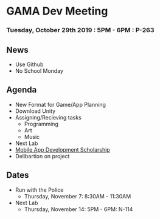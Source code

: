 # GAMA Dev Meeting
### Tuesday, October 29th 2019 : 5PM - 6PM : P-263

## News
 * Use Github
 * No School Monday

## Agenda
  * New Format for Game/App Planning
  * Download Unity
  * Assigning/Recieving tasks
    * Programming
    * Art
    * Music
  * Next Lab
  * [Mobile App Development Scholarship](https://mova.io/scholarship/)
  * Delibartion on project

## Dates
  * Run with the Police
    * Thursday, November 7: 8:30AM - 11:30AM
  * Next Lab
    * Thursday, November 14: 5PM - 6PM: N-114
